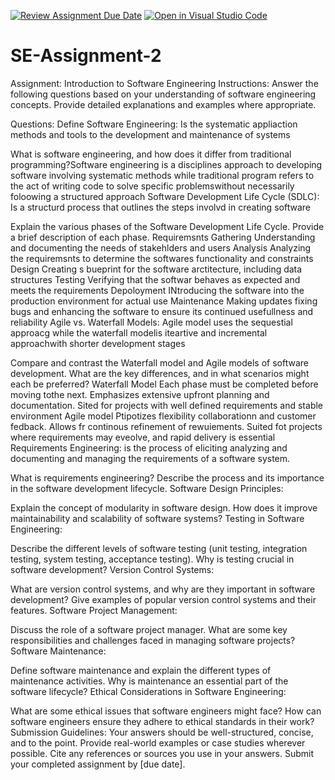 [![Review Assignment Due Date](https://classroom.github.com/assets/deadline-readme-button-24ddc0f5d75046c5622901739e7c5dd533143b0c8e959d652212380cedb1ea36.svg)](https://classroom.github.com/a/-ucQIGTc)
[![Open in Visual Studio Code](https://classroom.github.com/assets/open-in-vscode-718a45dd9cf7e7f842a935f5ebbe5719a5e09af4491e668f4dbf3b35d5cca122.svg)](https://classroom.github.com/online_ide?assignment_repo_id=15213360&assignment_repo_type=AssignmentRepo)
# SE-Assignment-2
Assignment: Introduction to Software Engineering
Instructions:
Answer the following questions based on your understanding of software engineering concepts. Provide detailed explanations and examples where appropriate.

Questions:
Define Software Engineering:
Is the systematic appliaction methods and tools to the development and maintenance of systems

What is software engineering, and how does it differ from traditional programming?Software engineering is a disciplines approach to developing software involving systematic methods while traditional program refers to the act of writing code to solve specific problemswithout necessarily foloowing a structured approach
Software Development Life Cycle (SDLC):
Is a structurd process that outlines the steps involvd in creating software

Explain the various phases of the Software Development Life Cycle. Provide a brief description of each phase.
Requiremsnts Gathering Understanding and documenting the needs of stakehlders and users
Analysis Analyzing the requiremsnts to determine the softwares functionality and constraints
Design Creating s bueprint for the software arctitecture, including data structures 
Testing Verifying that the softwar behaves as expected and meets the requirements
Depoloyment INtroducing the software into the production environment for actual use
Maintenance Making updates fixing bugs and enhancing the software to ensure its continued usefullness and reliability 
Agile vs. Waterfall Models:
Agile model uses the sequestial approacg while the waterfall modelis iteartive and incremental approachwith shorter development stages 

Compare and contrast the Waterfall model and Agile models of software development. What are the key differences, and in what scenarios might each be preferred?
 Waterfall Model Each phase must be completed before moving tothe next. Emphasizes extensive upfront planning and documentation. Sited for projects with well defined requirements and stable environment
Agile model Ptipotizes flexibility collaborationn and customer fedback. Allows fr continous refinement of rewuiements. Suited fot projects where requirements may eveolve, and rapid delivery is essential
Requirements Engineering:
is the process of eliciting analyzing and documenting and managing the requirements of a software system.

What is requirements engineering? Describe the process and its importance in the software development lifecycle.
Software Design Principles:

Explain the concept of modularity in software design. How does it improve maintainability and scalability of software systems?
Testing in Software Engineering:

Describe the different levels of software testing (unit testing, integration testing, system testing, acceptance testing). Why is testing crucial in software development?
Version Control Systems:

What are version control systems, and why are they important in software development? Give examples of popular version control systems and their features.
Software Project Management:

Discuss the role of a software project manager. What are some key responsibilities and challenges faced in managing software projects?
Software Maintenance:

Define software maintenance and explain the different types of maintenance activities. Why is maintenance an essential part of the software lifecycle?
Ethical Considerations in Software Engineering:

What are some ethical issues that software engineers might face? How can software engineers ensure they adhere to ethical standards in their work?
Submission Guidelines:
Your answers should be well-structured, concise, and to the point.
Provide real-world examples or case studies wherever possible.
Cite any references or sources you use in your answers.
Submit your completed assignment by [due date].
